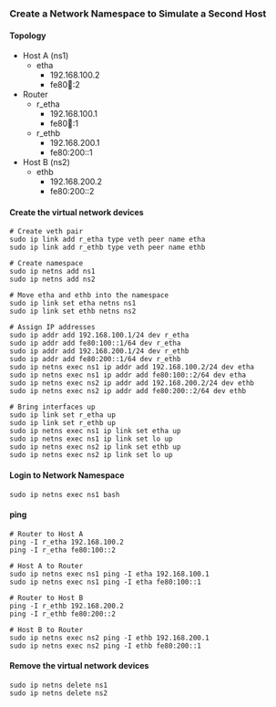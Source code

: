 ### Create a Network Namespace to Simulate a Second Host
#### Topology
- Host A (ns1)
  - etha
    - 192.168.100.2
    - fe80:100::2
- Router
  - r_etha
    - 192.168.100.1
    - fe80:100::1
  - r_ethb
    - 192.168.200.1
    - fe80:200::1
- Host B (ns2)
  - ethb
    - 192.168.200.2
    - fe80:200::2

#### Create the virtual network devices
```
# Create veth pair
sudo ip link add r_etha type veth peer name etha
sudo ip link add r_ethb type veth peer name ethb

# Create namespace
sudo ip netns add ns1
sudo ip netns add ns2

# Move etha and ethb into the namespace
sudo ip link set etha netns ns1
sudo ip link set ethb netns ns2

# Assign IP addresses
sudo ip addr add 192.168.100.1/24 dev r_etha
sudo ip addr add fe80:100::1/64 dev r_etha
sudo ip addr add 192.168.200.1/24 dev r_ethb
sudo ip addr add fe80:200::1/64 dev r_ethb
sudo ip netns exec ns1 ip addr add 192.168.100.2/24 dev etha
sudo ip netns exec ns1 ip addr add fe80:100::2/64 dev etha
sudo ip netns exec ns2 ip addr add 192.168.200.2/24 dev ethb
sudo ip netns exec ns2 ip addr add fe80:200::2/64 dev ethb

# Bring interfaces up
sudo ip link set r_etha up
sudo ip link set r_ethb up
sudo ip netns exec ns1 ip link set etha up
sudo ip netns exec ns1 ip link set lo up
sudo ip netns exec ns2 ip link set ethb up
sudo ip netns exec ns2 ip link set lo up
```

#### Login to Network Namespace
```
sudo ip netns exec ns1 bash
```

#### ping
```
# Router to Host A
ping -I r_etha 192.168.100.2
ping -I r_etha fe80:100::2

# Host A to Router
sudo ip netns exec ns1 ping -I etha 192.168.100.1
sudo ip netns exec ns1 ping -I etha fe80:100::1

# Router to Host B
ping -I r_ethb 192.168.200.2
ping -I r_ethb fe80:200::2

# Host B to Router
sudo ip netns exec ns2 ping -I ethb 192.168.200.1
sudo ip netns exec ns2 ping -I ethb fe80:200::1
```

#### Remove the virtual network devices
```
sudo ip netns delete ns1
sudo ip netns delete ns2
```

